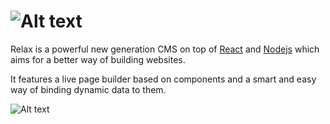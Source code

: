 ![Alt text](https://raw.githubusercontent.com/relax/relax/gh-pages/assets/images/logo_small.png "Relax logo")
===================================

Relax is a powerful new generation CMS on top of [React](https://facebook.github.io/react/) and [Nodejs](https://nodejs.org/en/) which aims for a better way of building websites. 

It features a live page builder based on components and a smart and easy way of binding dynamic data to them.

![Alt text](https://raw.githubusercontent.com/relax/relax/gh-pages/assets/images/screenshot.jpg "Relax screenshot")
